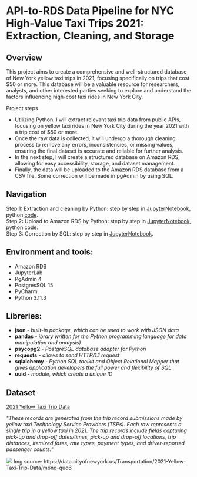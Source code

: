# API-to-RDS Data Pipeline for NYC High-Value Taxi Trips 2021: Extraction, Cleaning, and Storage

## Overview

This project aims to create a comprehensive and well-structured database of New York yellow taxi trips in 2021, focusing specifically on trips that cost $50 or more. This database will be a valuable resource for researchers, analysts, and other interested parties seeking to explore and understand the factors influencing high-cost taxi rides in New York City.

Project steps

- Utilizing Python, I will extract relevant taxi trip data from public APIs, focusing on yellow taxi rides in New York City during the year 2021 with a trip cost of $50 or more.
- Once the raw data is collected, it will undergo a thorough cleaning process to remove any errors, inconsistencies, or missing values, ensuring the final dataset is accurate and reliable for further analysis. 
- In the next step, I will create a structured database on Amazon RDS, allowing for easy accessibility, storage, and dataset management.
- Finally, the data will be uploaded to the Amazon RDS database from a CSV file. Some correction will be made in pgAdmin by using SQL.

## Navigation

Step 1: Extraction and cleaning by Python: step by step in [JupyterNotebook](https://github.com/iliamunaev/API-to-RDS-Data-Pipeline-Extraction-Cleaning-and-Storage/blob/main/step1_retrieve_clean_data_python.ipynb), python [code](https://github.com/iliamunaev/API-to-RDS-Data-Pipeline-Extraction-Cleaning-and-Storage/blob/main/retrieve_data_from_API.py).  
Step 2: Upload to Amazon RDS by Python: step by step in [JupyterNotebook](https://github.com/iliamunaev/API-to-RDS-Data-Pipeline-Extraction-Cleaning-and-Storage/blob/main/step2_upload_CSV_to_database_python.ipynb), python [code](https://github.com/iliamunaev/API-to-RDS-Data-Pipeline-Extraction-Cleaning-and-Storage/blob/main/csv_upload_to_rds.py).  
Step 3: Correction by SQL: step by step in [JupyterNotebook](https://github.com/iliamunaev/API-to-RDS-Data-Pipeline-Extraction-Cleaning-and-Storage/blob/main/step3_change_column_types_SQL.md).

## Environment and tools:
- Amazon RDS
- JupyterLab 
- PgAdmin 4
- PostgresSQL 15
- PyCharm
- Python 3.11.3

## Libreries:
- **json** - *built-in package, which can be used to work with JSON data*
- **pandas** - *ibrary written for the Python programming language for data manipulation and analysis)*
- **psycopg2** - *PostgreSQL database adapter for Python*
- **requests** - *allows to send HTTP/1.1 request*
- **sqlalchemy** - *Python SQL toolkit and Object Relational Mapper that gives application developers the full power and flexibility of SQL*
- **uuid** - *module, which creats a unique ID*

## Dataset

[2021 Yellow Taxi Trip Data](https://data.cityofnewyork.us/Transportation/2021-Yellow-Taxi-Trip-Data/m6nq-qud6)  

*"These records are generated from the trip record submissions made by yellow taxi Technology Service Providers (TSPs). Each row represents a single trip in a yellow taxi in 2021. The trip records include fields capturing pick-up and drop-off dates/times, pick-up and drop-off locations, trip distances, itemized fares, rate types, payment types, and driver-reported passenger counts."*

<img src="https://github.com/iliamunaev/Data-from-API-to-AWS-RDS-retrieve-clean-upload/blob/main/pics/dataset_overview.png">
Img source: https://data.cityofnewyork.us/Transportation/2021-Yellow-Taxi-Trip-Data/m6nq-qud6


